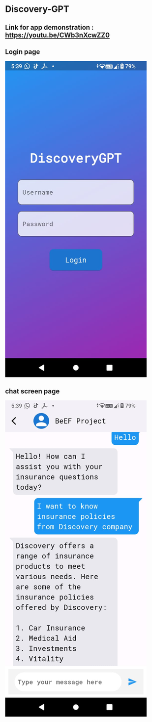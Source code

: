 # Discovery-GPT


## Link for app demonstration : https://youtu.be/CWb3nXcwZZ0


## Login page
![My Image](https://github.com/pulemojatau/Discovery-GPT/blob/main/login.jpeg)

## chat screen page
![My Image](https://github.com/pulemojatau/Discovery-GPT/blob/main/chatscreen.jpeg)

